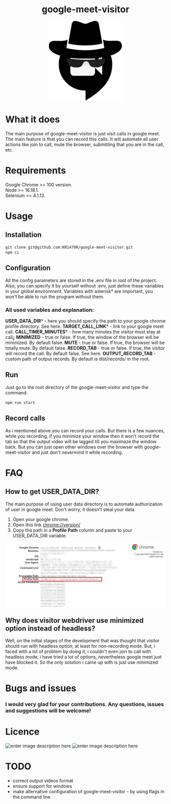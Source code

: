 <div align="center">
	<h1>google-meet-visitor</h1>
	 <img src="./assets/logo.png">
</div>

# What it does
The main purpose of google-meet-visitor is just visit calls in google meet. The main feature is that you can record this calls. It will automate all user actions like join to call, mute the browser, submitting that you are in the call, etc.

# Requirements
Google Chrome >= 100 version.\
Node >= 16.18.1.\
Selenium >= 4.1.13.


# Usage
## Installation

    git clone git@github.com:KR1470R/google-meet-visitor.git
    npm ci  
## Configuration
All the config parameters are stored in the .env file in root of the project.  Also, you can specify it by yourself without .env, just define these variables in your global environment. Variables with asterisk* are important, you won't be able to run the program without them.
### All used variables and explanation:
**USER_DATA_DIR*** - here you should specify the path to your google chrome profile directory. See here.
**TARGET_CALL_LINK*** - link to your google meet call.
**CALL_TIMER_MINUTES*** - how many minutes the visitor must stay at call¿
**MINIMIZED** - true or false. If true, the window of the browser will be minimized. By default false.
**MUTE** - true or false. If true, the browser will be totally mute. By default false.
**RECORD_TAB** - true or false. If true, the visitor will record the call. By default false. See here.
**OUTPUT_RECORD_TAB** - custom path of output records. By default is dist/records/ in the root.
## Run
Just go to the root directory of the google-meet-visitor and type the command:

    npm run start
## Record calls
As i mentioned above you can record your calls. But there is a few nuances, while you recording, if you minimize your window then it won't record the tab so that the output video will be lagged till you maximaze the window back. But you can just open other windows over the browser with google-meet-visitor and just don't nevermind it while recording.

# FAQ
## How to get USER_DATA_DIR?
The main purpose of using user data directory is to automate authorization of user in google meet. Don't worry, it doesn't steal your data.
 1. Open your google chrome.
 2. Open this link [chrome://version/](chrome://version/)
 3. Copy the path in a **Profile Path** column and paste to your USER_DATA_DIR variable.
<img align="center" src="./assets/profile_path.png">

## Why does visitor webdriver use minimized option instead of headless?
Well, on the initial stages of the development that was thought that visitor should run with headless option, at least for non-recording mode. But, i faced with a lot of problem by doing it, i couldn't even join to call with headless mode, i have tried a lot of options, nevertheless google meet just have blocked it. So the only solution i came up with is just use minimized mode.

# Bugs and issues
### I would very glad for your contributions. Any questions, issues and suggestions will be welcome!
# Licence
![enter image description here](https://upload.wikimedia.org/wikipedia/commons/f/f8/License_icon-mit-88x31-2.svg)
![enter image description here](https://camo.githubusercontent.com/d5b96d374ea9039f533b8fbb39e8e56964e9281dbf80315b7cef7242a1a21512/68747470733a2f2f6d6972726f72732e6372656174697665636f6d6d6f6e732e6f72672f70726573736b69742f627574746f6e732f38387833312f7376672f62792d6e632e737667)
# TODO
- correct output videos format
- ensure support for windows
- make alternative configuration of google-meet-visitor - by using flags in the command line.
